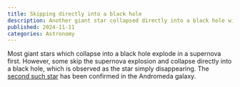 ```yaml
---
title: Skipping directly into a black hole
description: Another giant star collapsed directly into a black hole without exploding in a supernova first.
published: 2024-11-11
categories: Astronomy
---
```


Most giant stars which collapse into a black hole explode in a supernova first.
However, some skip the supernova explosion and collapse directly into a black hole,
which is observed as the star simply disappearing.
The [second such star] has been confirmed in the Andromeda galaxy.

[second such star]: https://www.universetoday.com/169204/a-star-disappeared-in-andromeda-replaced-by-a-black-hole/
